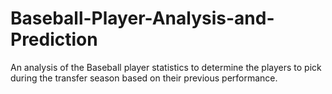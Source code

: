 # Baseball-Player-Analysis-and-Prediction
An analysis of the Baseball player statistics to determine the players to pick during the transfer season based on their previous performance.

